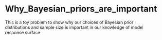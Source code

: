 # Why_Bayesian_priors_are_important
 This is a toy problem to show why our choices of Bayesian prior distributions and sample size is important in our knowledge of model response surface
